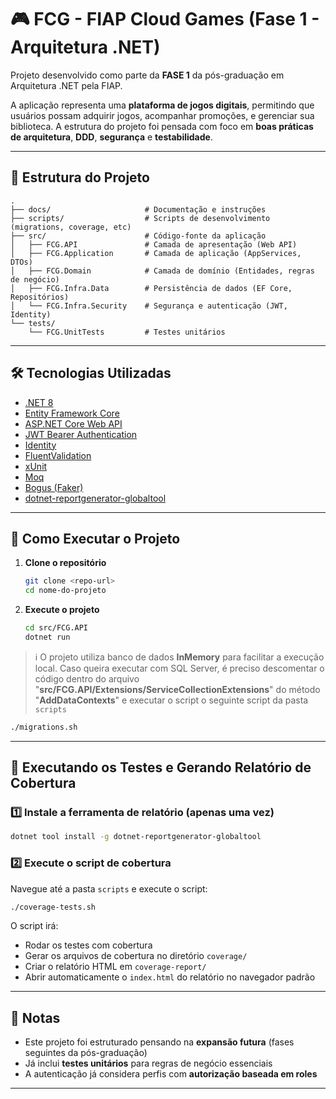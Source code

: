 
# 🎮 FCG - FIAP Cloud Games (Fase 1 - Arquitetura .NET)

Projeto desenvolvido como parte da **FASE 1** da pós-graduação em Arquitetura .NET pela FIAP.

A aplicação representa uma **plataforma de jogos digitais**, permitindo que usuários possam adquirir jogos, acompanhar promoções, e gerenciar sua biblioteca. A estrutura do projeto foi pensada com foco em **boas práticas de arquitetura**, **DDD**, **segurança** e **testabilidade**.

---

## 📂 Estrutura do Projeto

```
.
├── docs/                     # Documentação e instruções
├── scripts/                  # Scripts de desenvolvimento (migrations, coverage, etc)
├── src/                      # Código-fonte da aplicação
│   ├── FCG.API               # Camada de apresentação (Web API)
│   ├── FCG.Application       # Camada de aplicação (AppServices, DTOs)
│   ├── FCG.Domain            # Camada de domínio (Entidades, regras de negócio)
│   ├── FCG.Infra.Data        # Persistência de dados (EF Core, Repositórios)
│   └── FCG.Infra.Security    # Segurança e autenticação (JWT, Identity)
└── tests/
    └── FCG.UnitTests         # Testes unitários
```

---

## 🛠️ Tecnologias Utilizadas

- [.NET 8](https://dotnet.microsoft.com/download/dotnet/8.0)
- [Entity Framework Core](https://learn.microsoft.com/ef/)
- [ASP.NET Core Web API](https://learn.microsoft.com/aspnet/core/web-api)
- [JWT Bearer Authentication](https://jwt.io/)
- [Identity](https://learn.microsoft.com/pt-br/aspnet/identity)
- [FluentValidation](https://fluentvalidation.net/)
- [xUnit](https://xunit.net/)
- [Moq](https://github.com/moq/moq)
- [Bogus (Faker)](https://github.com/bchavez/Bogus)
- [dotnet-reportgenerator-globaltool](https://github.com/danielpalme/ReportGenerator)

---

## 🚀 Como Executar o Projeto

1. **Clone o repositório**
   ```bash
   git clone <repo-url>
   cd nome-do-projeto
   ```

2. **Execute o projeto**
   ```bash
   cd src/FCG.API
   dotnet run
   ```

> ℹ️ O projeto utiliza banco de dados **InMemory** para facilitar a execução local. Caso queira executar com SQL Server, é preciso descomentar o código dentro do arquivo "**src/FCG.API/Extensions/ServiceCollectionExtensions**" do método "**AddDataContexts**" e executar o script o seguinte script da pasta `scripts`

```bash
./migrations.sh
```

---


## 🧪 Executando os Testes e Gerando Relatório de Cobertura

### 1️⃣ Instale a ferramenta de relatório (apenas uma vez)

```bash
dotnet tool install -g dotnet-reportgenerator-globaltool
```

### 2️⃣ Execute o script de cobertura

Navegue até a pasta `scripts` e execute o script:

```bash
./coverage-tests.sh
```

O script irá:
- Rodar os testes com cobertura
- Gerar os arquivos de cobertura no diretório `coverage/`
- Criar o relatório HTML em `coverage-report/`
- Abrir automaticamente o `index.html` do relatório no navegador padrão

---

## 📌 Notas

- Este projeto foi estruturado pensando na **expansão futura** (fases seguintes da pós-graduação)
- Já inclui **testes unitários** para regras de negócio essenciais
- A autenticação já considera perfis com **autorização baseada em roles**

---
